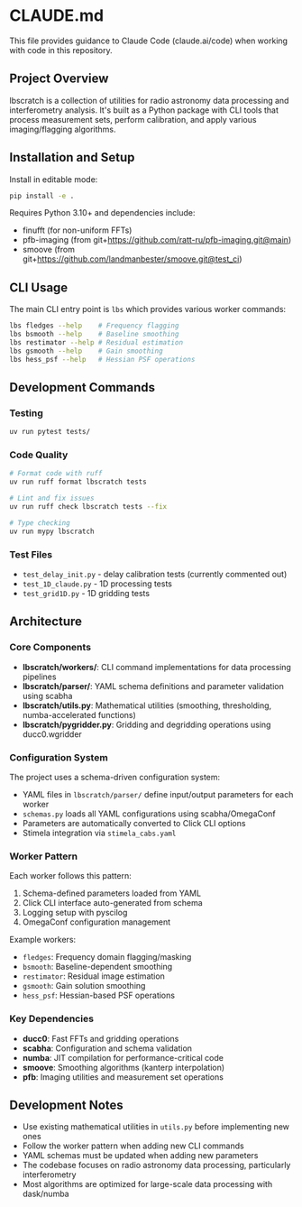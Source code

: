 # CLAUDE.md

This file provides guidance to Claude Code (claude.ai/code) when working with code in this repository.

## Project Overview

lbscratch is a collection of utilities for radio astronomy data processing and interferometry analysis. It's built as a Python package with CLI tools that process measurement sets, perform calibration, and apply various imaging/flagging algorithms.

## Installation and Setup

Install in editable mode:
```bash
pip install -e .
```

Requires Python 3.10+ and dependencies include:
- finufft (for non-uniform FFTs)
- pfb-imaging (from git+https://github.com/ratt-ru/pfb-imaging.git@main)
- smoove (from git+https://github.com/landmanbester/smoove.git@test_ci)

## CLI Usage

The main CLI entry point is `lbs` which provides various worker commands:

```bash
lbs fledges --help    # Frequency flagging
lbs bsmooth --help    # Baseline smoothing
lbs restimator --help # Residual estimation
lbs gsmooth --help    # Gain smoothing
lbs hess_psf --help   # Hessian PSF operations
```

## Development Commands

### Testing
```bash
uv run pytest tests/
```

### Code Quality
```bash
# Format code with ruff
uv run ruff format lbscratch tests

# Lint and fix issues
uv run ruff check lbscratch tests --fix

# Type checking
uv run mypy lbscratch
```

### Test Files
- `test_delay_init.py` - delay calibration tests (currently commented out)
- `test_1D_claude.py` - 1D processing tests
- `test_grid1D.py` - 1D gridding tests

## Architecture

### Core Components

- **lbscratch/workers/**: CLI command implementations for data processing pipelines
- **lbscratch/parser/**: YAML schema definitions and parameter validation using scabha
- **lbscratch/utils.py**: Mathematical utilities (smoothing, thresholding, numba-accelerated functions)
- **lbscratch/pygridder.py**: Gridding and degridding operations using ducc0.wgridder

### Configuration System

The project uses a schema-driven configuration system:
- YAML files in `lbscratch/parser/` define input/output parameters for each worker
- `schemas.py` loads all YAML configurations using scabha/OmegaConf
- Parameters are automatically converted to Click CLI options
- Stimela integration via `stimela_cabs.yaml`

### Worker Pattern

Each worker follows this pattern:
1. Schema-defined parameters loaded from YAML
2. Click CLI interface auto-generated from schema
3. Logging setup with pyscilog
4. OmegaConf configuration management

Example workers:
- `fledges`: Frequency domain flagging/masking
- `bsmooth`: Baseline-dependent smoothing
- `restimator`: Residual image estimation
- `gsmooth`: Gain solution smoothing
- `hess_psf`: Hessian-based PSF operations

### Key Dependencies

- **ducc0**: Fast FFTs and gridding operations
- **scabha**: Configuration and schema validation
- **numba**: JIT compilation for performance-critical code
- **smoove**: Smoothing algorithms (kanterp interpolation)
- **pfb**: Imaging utilities and measurement set operations

## Development Notes

- Use existing mathematical utilities in `utils.py` before implementing new ones
- Follow the worker pattern when adding new CLI commands
- YAML schemas must be updated when adding new parameters
- The codebase focuses on radio astronomy data processing, particularly interferometry
- Most algorithms are optimized for large-scale data processing with dask/numba

